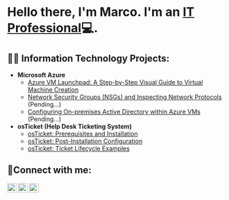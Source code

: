 <h1>Hello there, I'm Marco. I'm an <a href="https://linkedin.com/in/MarcoDesrouleaux">IT Professional</a>💻.</h1>

<h2>👨‍💻 Information Technology Projects:</h2>

- <b>Microsoft Azure</b>
  - [Azure VM Launchpad: A Step-by-Step Visual Guide to Virtual Machine Creation](https://github.com/MarcoDesrouleaux/azure-virtual-machines)
  - [Network Security Groups (NSGs) and Inspecting Network Protocols](https://github.com/MarcoDesrouleaux/azure-network-protocols) (Pending...)
  - [Configuring On-premises Active Directory within Azure VMs](https://github.com/MarcoDesrouleaux/configure-ad) (Pending...)
- <b>osTicket (Help Desk Ticketing System)</b>
  - [osTicket: Prerequisites and Installation](https://github.com/MarcoDesrouleaux/osticket-prereqs)
  - [osTicket: Post-Installation Configuration](https://github.com/MarcoDesrouleaux/post-install-config)
  - [osTicket: Ticket Lifecycle Examples](https://github.com/MarcoDesrouleaux/ticket-lifecycle)
    
<h2>🤳Connect with me:</h2>

[<img align="left" alt="Marco | Twitter" width="22px" src="https://cdn.jsdelivr.net/npm/simple-icons@v3/icons/twitter.svg" />][twitter]
[<img align="left" alt="MarcoDesrouleaux | LinkedIn" width="22px" src="https://cdn.jsdelivr.net/npm/simple-icons@v3/icons/linkedin.svg" />][linkedin]
[<img align="left" alt="Marco | Instagram" width="22px" src="https://cdn.jsdelivr.net/npm/simple-icons@v3/icons/instagram.svg" />][instagram]

[twitter]: https://twitter.com/
[instagram]: https://www.instagram.com/
[linkedin]: https://linkedin.com/in/MarcoDesrouleaux
